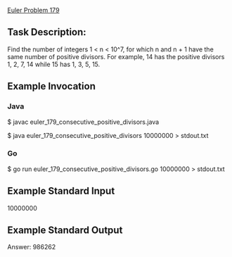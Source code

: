 [Euler Problem 179](https://projecteuler.net/problem=179)

## Task Description:

Find the number of integers 1 < n < 10^7, for which n and n + 1 have the same number of positive divisors. For example, 14 has the positive divisors 1, 2, 7, 14 while 15 has 1, 3, 5, 15.

## Example Invocation
### Java
$ javac euler_179_consecutive_positive_divisors.java

$ java euler_179_consecutive_positive_divisors 10000000 > stdout.txt

### Go
$ go run euler_179_consecutive_positive_divisors.go 10000000 > stdout.txt

## Example Standard Input
10000000

## Example Standard Output
Answer: 986262
